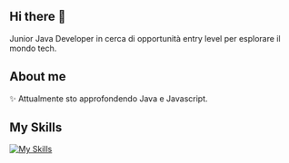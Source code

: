 ## Hi there 👋
Junior Java Developer in cerca di opportunità entry level per esplorare il mondo tech.

## About me
✨ Attualmente sto approfondendo Java e Javascript. 
<br>

## My Skills
[![My Skills](https://skillicons.dev/icons?i=js,html,css,bootstrap,java,spring,python,mysql,vscode&theme=light)](https://skillicons.dev)
